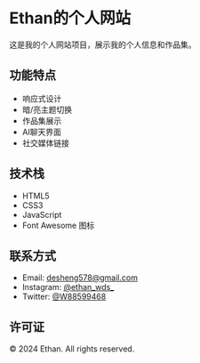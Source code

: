 # Ethan的个人网站

这是我的个人网站项目，展示我的个人信息和作品集。

## 功能特点

- 响应式设计
- 暗/亮主题切换
- 作品集展示
- AI聊天界面
- 社交媒体链接

## 技术栈

- HTML5
- CSS3
- JavaScript
- Font Awesome 图标

## 联系方式

- Email: desheng578@gmail.com
- Instagram: [@ethan_wds_](https://www.instagram.com/ethan_wds_)
- Twitter: [@W88599468](https://twitter.com/W88599468)

## 许可证

© 2024 Ethan. All rights reserved. 